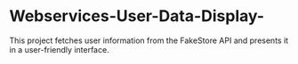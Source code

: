 # Webservices-User-Data-Display-
This project fetches user information from the FakeStore API and presents it in a user-friendly interface.
